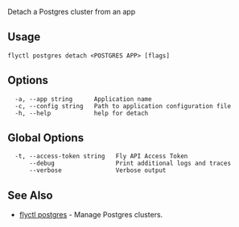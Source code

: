 Detach a Postgres cluster from an app


## Usage
~~~
flyctl postgres detach <POSTGRES APP> [flags]
~~~

## Options

~~~
  -a, --app string      Application name
  -c, --config string   Path to application configuration file
  -h, --help            help for detach
~~~

## Global Options

~~~
  -t, --access-token string   Fly API Access Token
      --debug                 Print additional logs and traces
      --verbose               Verbose output
~~~

## See Also

* [flyctl postgres](/docs/flyctl/postgres/)	 - Manage Postgres clusters.

